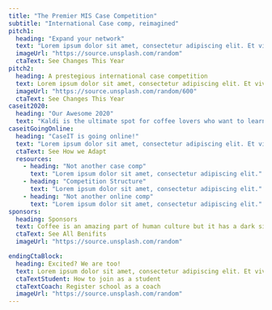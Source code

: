 ```yaml
---
title: "The Premier MIS Case Competition"
subtitle: "International Case comp, reimagined"
pitch1:
  heading: "Expand your network"
  text: "Lorem ipsum dolor sit amet, consectetur adipiscing elit. Et vivamus interdum in purus, in dictumst bibendum. Enim id facilisis egestas mauris aenean eu penatibus sed. "
  imageUrl: "https://source.unsplash.com/random"
  ctaText: See Changes This Year
pitch2:
  heading: A prestegious international case competition
  text: Lorem ipsum dolor sit amet, consectetur adipiscing elit. Et vivamus interdum in purus, in dictumst bibendum. Enim id facilisis egestas mauris aenean eu penatibus sed.
  imageUrl: "https://source.unsplash.com/random/600"
  ctaText: See Changes This Year
caseit2020:
  heading: "Our Awesome 2020"
  text: "Kaldi is the ultimate spot for coffee lovers who want to learn about their java’s origin and support the farmers that grew it. We take coffee production, roasting and brewing seriously and we’re glad to pass that knowledge to anyone."
caseitGoingOnline:
  heading: "CaseIT is going online!"
  text: "Lorem ipsum dolor sit amet, consectetur adipiscing elit. Et vivamus interdum in purus, in dictumst bibendum. Enim id facilisis egestas mauris aenean eu penatibus sed."
  ctaText: See How we Adapt
  resources:
    - heading: "Not another case comp"
      text: "Lorem ipsum dolor sit amet, consectetur adipiscing elit."
    - heading: "Competition Structure"
      text: "Lorem ipsum dolor sit amet, consectetur adipiscing elit."
    - heading: "Not another online comp"
      text: "Lorem ipsum dolor sit amet, consectetur adipiscing elit."
sponsors:
  heading: Sponsors
  text: Coffee is an amazing part of human culture but it has a dark side too – one of colonialism and mindless abuse of natural resources and human lives. We want to turn this around and return the coffee trade to the drink’s exhilarating, empowering and unifying nature.
  ctaText: See All Benifits
  imageUrl: "https://source.unsplash.com/random"

endingCtaBlock:
  heading: Excited? We are too!
  text: Lorem ipsum dolor sit amet, consectetur adipiscing elit. Et vivamus interdum in purus, in dictumst bibendum. Enim id facilisis egestas mauris aenean eu penatibus sed.
  ctaTextStudent: How to join as a student
  ctaTextCoach: Register school as a coach
  imageUrl: "https://source.unsplash.com/random"
---
```

